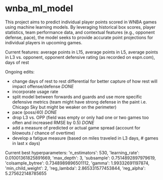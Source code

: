 # wnba_ml_model

This project aims to predict individual player points scored in WNBA games using machine learning models. By leveraging historical box scores, player statistics, team performance data, and contextual features (e.g., opponent defense, pace), the model seeks to provide accurate point projections for individual players in upcoming games.

Current features: average points in L15, average points in L5, average points in L3 vs. opponent, opponent defensive rating (as recorded on espn.com), days of rest

Ongoing edits:
- change days of rest to rest differential for better capture of how rest will impact offense/defense *DONE*
- incorporate usage rate
- split model between forwards and guards and use more specific defensive metrics (team might have strong defense in the paint i.e. Chicago Sky but might be weaker on the perimeter)
- pace (poss/40) *DONE*
- drop L3 vs. OPP (field was empty or only had one or two games too often and increased RMSE by 0.5) *DONE*
- add a measure of predicted or actual game spread (account for blowouts / chance of overtime)
- develop a fatigue measure (based on miles traveled in L3 days, # games in last x days)

Current best hyperparameters: 'n_estimators': 530, 'learning_rate': 0.01001361825891669, 'max_depth': 3, 'subsample': 0.7514892897979619, 'colsample_bytree': 0.7348989896501112, 'gamma': 1.99332691197874, 'min_child_weight': 2, 'reg_lambda': 2.865331577453844, 'reg_alpha': 5.275622148785655
